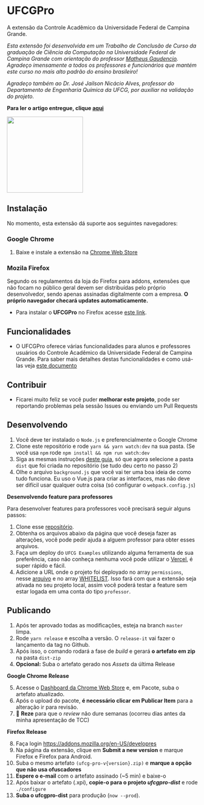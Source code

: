 # UFCGPro

A extensão da Controle Acadêmico da Universidade Federal de Campina Grande.

_Esta extensão foi desenvolvida em um Trabalho de Conclusão de Curso da graduação de Ciência da Computação na Universidade Federal de Campina Grande com orientação do professor [Matheus Gaudencio](https://github.com/matheusgr). Agradeço imensamente a todos os professores e funcionários que mantém este curso no mais alto padrão do ensino brasileiro!_

_Agradeço também ao Dr. José Jailson Nicácio Alves, professor do Departamento de Engenharia Química da UFCG, por auxiliar na validação do projeto._

**Para ler o artigo entregue, clique [aqui](./ufcgpro-tcc-lucis.pdf)**

<img src="https://raw.githubusercontent.com/lucis/ufcg-pro/master/media/logo.png?s=10" width="200" />

## Instalação

No momento, esta extensão dá suporte aos seguintes navegadores:

### Google Chrome

1. Baixe e instale a extensão na [Chrome Web Store](https://chrome.google.com/webstore/detail/ufcgpro/niacojggmhhjndikhcdmmijjoepkgjeb)

### Mozila Firefox

Segundo os regulamentos da loja do Firefox para addons, extensões que não focam no público geral devem ser distribuídas pelo próprio desenvolvedor, sendo apenas assinadas digitalmente com a empresa. **O próprio navegador checará updates automaticamente.**

- Para instalar o **UFCGPro** no Firefox acesse [este link](https://ufcgprodist.now.sh/latest.xpi).

## Funcionalidades

- O UFCGPro oferece várias funcionalidades para alunos e professores usuários do Controle Acadêmico da Universidade Federal de Campina Grande. Para saber mais detalhes destas funcionalidades e como usá-las veja [este documento](http://bit.ly/ufcgpro-funcionalidades)

## Contribuir

- Ficarei muito feliz se você puder **melhorar este projeto**, pode ser reportando problemas pela sessão Issues ou enviando um Pull Requests

## Desenvolvendo

1. Você deve ter instalado o `Node.js` e preferencialmente o Google Chrome
2. Clone este repositório e rode `yarn && yarn watch:dev` na sua pasta. (Se você usa `npm` rode `npm install && npm run watch:dev`
3. Siga as mesmas instruções [deste guia](https://github.com/lucis/ufcg-pro/releases/tag/v1.0.5), só que agora selecione a pasta `dist` que foi criada no repositório (se tudo deu certo no passo 2)
4. Olhe o arquivo `background.js` que você vai ter uma boa ideia de como tudo funciona. Eu uso o Vue.js para criar as interfaces, mas não deve ser difícil usar qualquer outra coisa (só configurar o `webpack.config.js`)

**Desenvolvendo feature para professores**

Para desenvolver features para professores você precisará seguir alguns passos:

1. Clone esse [repositório](https://github.com/lucis/ufcg_examples).
2. Obtenha os arquivos abaixo da página que você deseja fazer as alterações, você pode pedir ajuda a alguem professor para obter esses arquivos.
3. Faça um deploy do `UFCG Examples` utilizando alguma ferramenta de sua preferência, caso não conheça nenhuma você pode utilizar o [Vercel](https://vercel.com/docs/cli), é super rápido e fácil.
4. Adicione a URL onde o projeto foi deployado no array `permissions`, nesse [arquivo](https://github.com/lucis/ufcg-pro/blob/master/src/manifest.json#L19) e no array [WHITELIST](https://github.com/lucis/ufcg-pro/blob/master/src/background.js#L59). Isso fará com que a extensão seja ativada no seu projeto local, assim você poderá testar a feature sem estar logada em uma conta do tipo `professor`.

## Publicando

1. Após ter aprovado todas as modificações, esteja na branch `master` limpa.
2. Rode `yarn release` e escolha a versão. O `release-it` vai fazer o lançamento da tag no Github.
3. Após isso, o comando rodará a fase de _build_ e gerará **o artefato em zip** na pasta `dist-zip`
4. **Opcional:** Suba o artefato gerado nos _Assets_ da última Release

**Google Chrome Release**

5. Acesse o [Dashboard da Chrome Web Store](https://chrome.google.com/webstore/devconsole) e, em Pacote, suba o artefato atualizado.
6. Após o upload do pacote, **é necessário clicar em Publicar Item** para a alteração ir para revisão.
7. :pray: **Reze** para que o _review_ não dure semanas (ocorreu dias antes da minha apresentação de TCC)

**Firefox Release**

8. Faça login https://addons.mozilla.org/en-US/developres
9. Na página da extensão, clique em **Submit a new version** e marque Firefox e Firefox para Android.
10. Suba o mesmo artefato `(ufcg-pro-v{version}.zip)` e **marque a opção que não usa ofuscadores**
11. **Espere o e-mail** com o artefato assinado (~5 min) e baixe-o
12. Após baixar o artefato (.xpi), **copie-o para o projeto _ufcgpro-dist_** e rode `./configure`
13. **Suba o ufcgpro-dist** para produção (`now --prod`).
